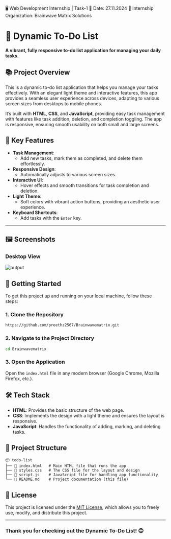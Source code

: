 🖥️ Web Development Internship | Task-1
📅 Date: 27.11.2024
📍 Internship Organization: Brainwave Matrix Solutions

# 🌟 Dynamic To-Do List

**A vibrant, fully responsive to-do list application for managing your daily tasks.**


## 📚 Project Overview

This is a dynamic to-do list application that helps you manage your tasks effectively. With an elegant light theme and interactive features, this app provides a seamless user experience across devices, adapting to various screen sizes from desktops to mobile phones.

It’s built with **HTML**, **CSS**, and **JavaScript**, providing easy task management with features like task addition, deletion, and completion toggling. The app is responsive, ensuring smooth usability on both small and large screens.

## 🚀 Key Features

- **Task Management**:  
  - Add new tasks, mark them as completed, and delete them effortlessly.
- **Responsive Design**:  
  - Automatically adjusts to various screen sizes.
- **Interactive UI**:  
  - Hover effects and smooth transitions for task completion and deletion.
- **Light Theme**:  
  - Soft colors with vibrant action buttons, providing an aesthetic user experience.
- **Keyboard Shortcuts**:  
  - Add tasks with the `Enter` key.

---

## 🖼️ Screenshots

### Desktop View

![output](https://github.com/user-attachments/assets/1a05acbd-c386-4ff6-af54-d32dfaecb1b5)


## 🚀 Getting Started

To get this project up and running on your local machine, follow these steps:

### 1. Clone the Repository

```bash
https://github.com/preethz2567/Brainwavematrix.git
```

### 2. Navigate to the Project Directory

```bash
cd Brainwavematrix
```

### 3. Open the Application

Open the `index.html` file in any modern browser (Google Chrome, Mozilla Firefox, etc.).

## 🛠️ Tech Stack

- **HTML**: Provides the basic structure of the web page.
- **CSS**: Implements the design with a light theme and ensures the layout is responsive.
- **JavaScript**: Handles the functionality of adding, marking, and deleting tasks.

## 📂 Project Structure

```plaintext
📦 todo-list
├── 📜 index.html   # Main HTML file that runs the app
├── 📜 styles.css   # The CSS file for the layout and design
├── 📜 script.js    # JavaScript file for handling app functionality
└── 📜 README.md    # Project documentation (this file)
```

## 📄 License

This project is licensed under the [MIT License](LICENSE), which allows you to freely use, modify, and distribute this project.

---

### Thank you for checking out the **Dynamic To-Do List**! 😊

